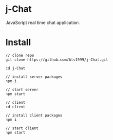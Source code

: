 # j-Chat
JavaScript real time chat application.

# Install 
```
// clone repo
git clone https://github.com/Ats1999/j-Chat.git

cd j-Chat

// install server packages
npm i

// start server
npm start

// client
cd client

// install client packages
npm i 

// start client
npm start
```
